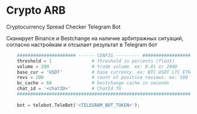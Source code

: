# Crypto ARB
Cryptocurrency Spread Checker Telegram Bot

Сканирует Binance и Bestchange на наличие арбитражных ситуаций, согласно настройкам и отсылает результат в Telegram бот
```python
    ###################### ------ CONFIG --------- ##################
    threshold = 1               # threshold in percents (float)
    volume = 200                # trade volume. ex: 0.01 or 2000
    base_cur = 'USDT'           # base currency. ex: BTC USDT LTC ETH
    revs = 200                  # count of positive reviews. ex: 500
    bc_cache = 60               # bestchange cache in seconds
    chat_id = '<chatID>'        # ChatId TG
    #################################################################
    
    bot = telebot.TeleBot('<TELEGRAM_BOT_TOKEN>');
```
